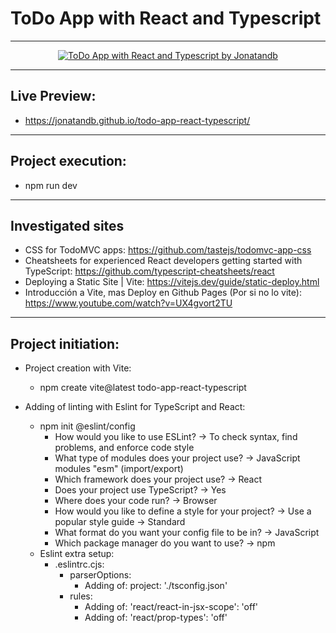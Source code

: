 # ToDo App with React and Typescript
---
<p align="center">
    <a href="https://jonatandb.github.io/todo-app-react-typescript/">
        <img src="./Screenshot.png" alt="ToDo App with React and Typescript by Jonatandb"/>
    </a>
</p>

---
## Live Preview:
  -  https://jonatandb.github.io/todo-app-react-typescript/

----

## Project execution:
- npm run dev

---
## Investigated sites
- CSS for TodoMVC apps: https://github.com/tastejs/todomvc-app-css
- Cheatsheets for experienced React developers getting started with TypeScript: https://github.com/typescript-cheatsheets/react
- Deploying a Static Site | Vite: https://vitejs.dev/guide/static-deploy.html
- Introducción a Vite, mas Deploy en Github Pages (Por si no lo vite): https://www.youtube.com/watch?v=UX4gvort2TU
---
## Project initiation:
- Project creation with Vite:
  - npm create vite@latest todo-app-react-typescript

- Adding of linting with Eslint for TypeScript and React:
  - npm init @eslint/config
    - How would you like to use ESLint? -> To check syntax, find problems, and enforce code style
    - What type of modules does your project use? -> JavaScript modules "esm" (import/export)
    - Which framework does your project use? -> React
    - Does your project use TypeScript? -> Yes
    - Where does your code run? -> Browser
    - How would you like to define a style for your project? -> Use a popular style guide -> Standard
    - What format do you want your config file to be in? -> JavaScript
    - Which package manager do you want to use? -> npm
  - Eslint extra setup:
    - .eslintrc.cjs:
      - parserOptions:
        - Adding of: project: './tsconfig.json'
      - rules:
        - Adding of: 'react/react-in-jsx-scope': 'off'
        - Adding of: 'react/prop-types': 'off'
